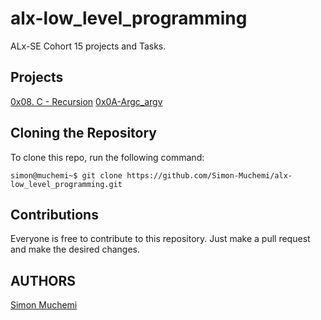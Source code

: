 # alx-low_level_programming
ALx-SE Cohort 15 projects and Tasks.
## Projects
[0x08. C - Recursion](https://github.com/Simon-Muchemi/alx-low_level_programming/tree/main/0x08-recursion)
[0x0A-Argc_argv](https://github.com/Simon-Muchemi/alx-low_level_programming/tree/main/0x0A-argc_argv)
## Cloning the Repository
To clone this repo, run the following command:
```shell
simon@muchemi~$ git clone https://github.com/Simon-Muchemi/alx-low_level_programming.git
```
## Contributions
Everyone is free to contribute to this repository. Just make a pull request and make the desired changes.
## AUTHORS
[Simon Muchemi](https://github.com/Simon-Muchemi/)
